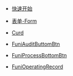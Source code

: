 
- [快速开始](quickstart.md)
- [表单-Form](form.md)
- [Curd](curd.md)
- [FuniAuditButtomBtn](FuniAuditButtomBtn.md)
- [FuniProcessBottomBtn](FuniProcessBottomBtn.md)
- [FuniOperatingRecord](FuniOperatingRecord.md)








  <!-- - [Custom navbar](custom-navbar.md) -->
  <!-- - [Cover page](cover.md) -->

<!-- - Customization

  - [Configuration](configuration.md)
  - [Themes](themes.md)
  - [List of Plugins](plugins.md)
  - [Write a Plugin](write-a-plugin.md)
  - [Markdown configuration](markdown.md)
  - [Language highlighting](language-highlight.md)

- Guide

  - [Deploy](deploy.md)
  - [Helpers](helpers.md)
  - [Vue compatibility](vue.md)
  - [CDN](cdn.md)
  - [Offline Mode(PWA)](pwa.md)
  - [Server-Side Rendering(SSR)](ssr.md)
  - [Embed Files](embed-files.md)

- [Awesome docsify](awesome.md)
- [Changelog](changelog.md) -->
